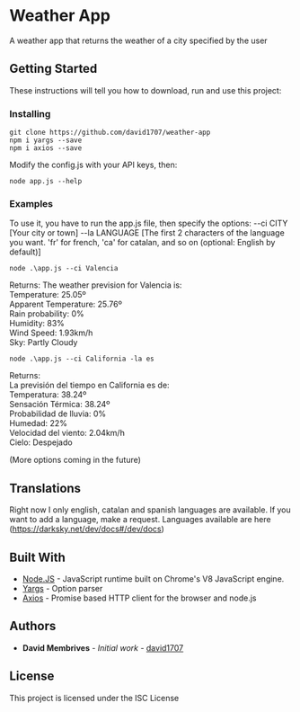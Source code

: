 # Weather App

A weather app that returns the weather of a city specified by the user

## Getting Started
These instructions will tell you how to download, run and use this project:

### Installing

```
git clone https://github.com/david1707/weather-app
npm i yargs --save
npm i axios --save
```

Modify the config.js with your API keys, then:
```
node app.js --help
```

### Examples

To use it, you have to run the app.js file, then specify the options:
--ci CITY [Your city or town]
--la LANGUAGE [The first 2 characters of the language you want. 'fr' for french, 'ca' for catalan, and so on (optional: English by default)]

```
node .\app.js --ci Valencia
```
Returns:
The weather prevision for Valencia is:<br>
            Temperature: 25.05º<br>
            Apparent Temperature: 25.76º<br>
            Rain probability: 0%<br>
            Humidity: 83%<br>
            Wind Speed: 1.93km/h<br>
            Sky: Partly Cloudy<br>

```
node .\app.js --ci California -la es
```
Returns:<br>
La previsión del tiempo en California es de:<br>
            Temperatura: 38.24º<br>
            Sensación Térmica: 38.24º<br>
            Probabilidad de lluvia: 0%<br>
            Humedad: 22%<br>
            Velocidad del viento: 2.04km/h<br>
            Cielo: Despejado<br>


(More options coming in the future)


## Translations

Right now I only english, catalan and spanish languages are available. If you want to add a language, make a request. Languages available are here (https://darksky.net/dev/docs#/dev/docs)


## Built With

* [Node.JS](https://nodejs.org/en/) - JavaScript runtime built on Chrome's V8 JavaScript engine.
* [Yargs](http://yargs.js.org/) - Option parser
* [Axios](https://github.com/axios/axios) - Promise based HTTP client for the browser and node.js

## Authors

* **David Membrives** - *Initial work* - [david1707](https://github.com/david1707)


## License

This project is licensed under the ISC License
